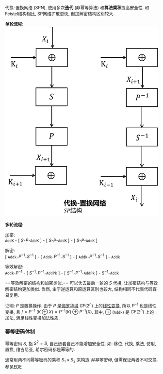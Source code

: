 代换-置换网络 (SPN), 使用多次**迭代** (非幂等算法) 和**算法乘积**提高安全性. 和Feistel结构相比, SP网络扩散更快, 但加解密结构区别较大.

**单轮流程**:
![|300](../../../attach/Pasted%20image%2020230607124629.png)

**多轮流程**:

加密:  
`AddK` - \[ $S$-$P$-`AddK` \] - \[ $S$-$P$-`AddK` \] - \[ $S$-$P$-`AddK` \]

解密:  
\[ `Addk`-$P^{-1}$-$S^{-1}$ \] - \[ `Addk`-$P^{-1}$-$S^{-1}$ \] - \[ `Addk`-$P^{-1}$-$S^{-1}$ \] - `Addk`

等效解密:  
`Addk`-$P^{-1}$ - \[ $S^{-1}$-$P^{-1}$-`AddPk` \] - \[ $S^{-1}$-$P^{-1}$-`AddPk` \] - $S^{-1}$-`Addk`

==等效解密的结构和加密类似.== 可以舍去最后一轮的 $S$ 代换, 让加密结构与等效解密结构更加类似. 当然, 由于逆运算和原运算区别也较大, 结构相同不代表代码容易复用.

证明: $P$ 是置换操作. 由于 $P$ 是[伽罗华域](../../../高等代数/伽罗华域.md) $GF(2^{n})$ 上的[线性变换](../../../线性代数/线性变换.md), 所以 $P^{-1}$ 也是线性变换,  且 $f=P^{-1}\ (K\oplus X)=P^{-1}(K)\oplus P^{-1}(X)$. 其中, $\oplus$ (`Addk`) 是 $GF(2^{n})$ 上的加法, 满足线性变换加法性质.

### 幂等密码体制

幂等密码 $S$, 指 $S^{2}=S$, 自己嵌套自己不能增加安全性. 如: 移位, 代换, 乘法, 仿射, 置换, 维吉尼亚, 希尔密码都是幂等的. 

通常用两不同幂等密码的乘积 $S_{1}\times S_{2}$ 来构造 *非幂等密码*, 但需保证两者不可交换. 参见[EDE](../Feistel-结构/EDE.md)